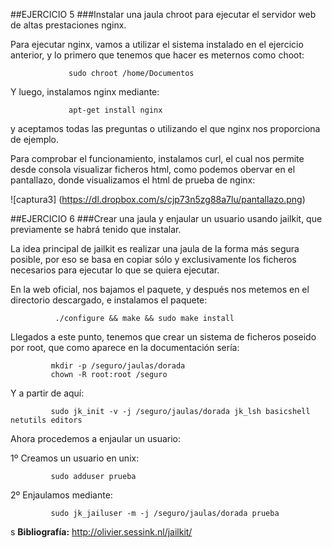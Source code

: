 
##EJERCICIO 5
###Instalar una jaula chroot para ejecutar el servidor web de altas prestaciones nginx.

Para ejecutar nginx, vamos a utilizar el sistema instalado en el ejercicio anterior, y lo primero que tenemos que hacer es meternos como choot:

                 sudo chroot /home/Documentos

Y luego, instalamos nginx mediante:

                 apt-get install nginx

y aceptamos todas las preguntas o utilizando el que nginx nos proporciona de ejemplo.

Para comprobar el funcionamiento, instalamos curl, el cual nos permite desde consola visualizar ficheros html, como podemos obervar en el pantallazo, donde visualizamos el html de prueba de nginx:

![captura3] (https://dl.dropbox.com/s/cjp73n5zg88a7lu/pantallazo.png)


##EJERCICIO 6 
###Crear una jaula y enjaular un usuario usando jailkit, que previamente se habrá tenido que instalar.

La idea principal de jailkit es realizar una jaula de la forma más segura posible, por eso se basa en copiar sólo y exclusivamente los ficheros necesarios para ejecutar lo que se quiera ejecutar.


En la web oficial, nos bajamos el paquete, y después nos metemos en el directorio descargado, e instalamos el paquete:

              ./configure && make && sudo make install

Llegados a este punto, tenemos que crear un sistema de ficheros poseido por root, que como aparece en la documentación sería:

             mkdir -p /seguro/jaulas/dorada
             chown -R root:root /seguro

Y a partir de aquí:

             sudo jk_init -v -j /seguro/jaulas/dorada jk_lsh basicshell netutils editors

Ahora procedemos a enjaular un usuario:

1º Creamos un usuario en unix:

             sudo adduser prueba


2º Enjaulamos mediante:

             sudo jk_jailuser -m -j /seguro/jaulas/dorada prueba
s
**Bibliografía:** http://olivier.sessink.nl/jailkit/
